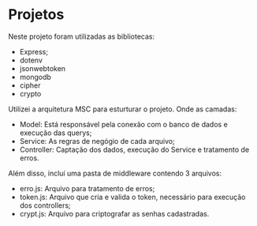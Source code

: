 # Projetos

Neste projeto foram utilizadas as bibliotecas:
 - Express;
 - dotenv
 - jsonwebtoken
 - mongodb
 - cipher
 - crypto

Utilizei a arquitetura MSC para esturturar o projeto. Onde as camadas:
 - Model: Está responsável pela conexão com o banco de dados e execução das querys;
 - Service: As regras de negógio de cada arquivo;
 - Controller: Captação dos dados, execução do Service e tratamento de erros.

Além disso, incluí uma pasta de middleware contendo 3 arquivos:
 - erro.js: Arquivo para tratamento de erros;
 - token.js: Arquivo que cria e valida o token, necessário para execução dos controllers;
 - crypt.js: Arquivo para criptografar as senhas cadastradas.
